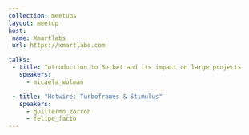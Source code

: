 ```yaml
---
collection: meetups
layout: meetup
host:
 name: Xmartlabs
 url: https://xmartlabs.com

talks:
 - title: Introduction to Sorbet and its impact on large projects
   speakers:
     - micaela_wolman

 - title: "Hotwire: Turboframes & Stimulus"
   speakers:
     - guillermo_zorron
     - felipe_facio
---
```


